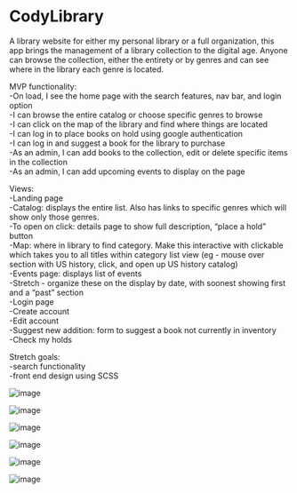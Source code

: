 # CodyLibrary  
A library website for either my personal library or a full organization, this app brings the management of a library collection to the digital age. Anyone can browse the collection, either the entirety or by genres and can see where in the library each genre is located.  

MVP functionality:  
-On load, I see the home page with the search features, nav bar, and login option  
-I can browse the entire catalog or choose specific genres to browse  
-I can click on the map of the library and find where things are located  
-I can log in to place books on hold using google authentication  
-I can log in and suggest a book for the library to purchase  
-As an admin, I can add books to the collection, edit or delete specific items in the collection  
-As an admin, I can add upcoming events to display on the page  

Views:  
-Landing page  
-Catalog: displays the entire list. Also has links to specific genres which will show only those genres.  
-To open on click: details page to show full description, “place a hold” button  
-Map: where in library to find category. Make this interactive with clickable which takes you to all titles within category list view (eg - mouse over section with US history, click, and open up US history catalog)  
-Events page: displays list of events  
-Stretch - organize these on the display by date, with soonest showing first and a “past” section  
-Login page  
-Create account  
-Edit account  
-Suggest new addition: form to suggest a book not currently in inventory  
-Check my holds   

Stretch goals:  
-search functionality  
-front end design using SCSS  

![image](https://github.com/codysharma/CodyLibrary/assets/123990673/66465aa6-7698-40d3-8901-436e5c561898)

![image](https://github.com/codysharma/CodyLibrary/assets/123990673/5d4129a0-aa48-4b3e-bdfc-a58d2ac2a187)

![image](https://github.com/codysharma/CodyLibrary/assets/123990673/c6398224-f093-45b9-beee-e43f684b25df)

![image](https://github.com/codysharma/CodyLibrary/assets/123990673/8557b0be-7af1-4f6a-b7f2-4fdc3aae86b6)

![image](https://github.com/codysharma/CodyLibrary/assets/123990673/f5c12a15-496f-441c-8b75-26bd28e73183)

![image](https://github.com/codysharma/CodyLibrary/assets/123990673/00e8490b-048e-45f1-ad32-a68947df03c0)



